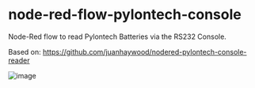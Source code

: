 # node-red-flow-pylontech-console
Node-Red flow to read Pylontech Batteries via the RS232 Console.

Based on: https://github.com/juanhaywood/nodered-pylontech-console-reader

![image](https://github.com/SmileyMan/node-red-flow-pylontech-console/assets/1534135/0a661774-a932-408c-ba98-55a10beb0ddd)

